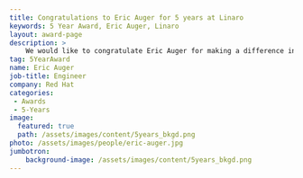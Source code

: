 ```yaml
---
title: Congratulations to Eric Auger for 5 years at Linaro
keywords: 5 Year Award, Eric Auger, Linaro
layout: award-page
description: >
    We would like to congratulate Eric Auger for making a difference in open source at Linaro for 5 years.
tag: 5YearAward
name: Eric Auger
job-title: Engineer
company: Red Hat
categories:
 - Awards
 - 5-Years
image:
  featured: true
  path: /assets/images/content/5years_bkgd.png
photo: /assets/images/people/eric-auger.jpg
jumbotron:
    background-image: /assets/images/content/5years_bkgd.png
---
```

